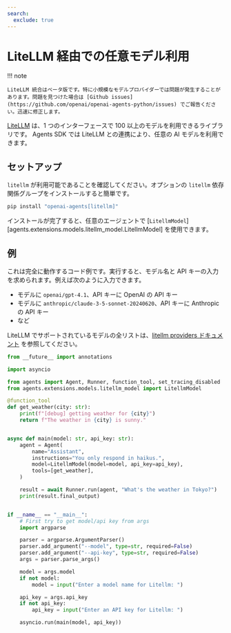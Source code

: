 ```yaml
---
search:
  exclude: true
---
```

# LiteLLM 経由での任意モデル利用

!!! note

    LiteLLM 統合はベータ版です。特に小規模なモデルプロバイダーでは問題が発生することがあります。問題を見つけた場合は [Github issues](https://github.com/openai/openai-agents-python/issues) でご報告ください。迅速に修正します。

[LiteLLM](https://docs.litellm.ai/docs/) は、1 つのインターフェースで 100 以上のモデルを利用できるライブラリです。 Agents SDK では LiteLLM との連携により、任意の AI モデルを利用できます。

## セットアップ

`litellm` が利用可能であることを確認してください。オプションの `litellm` 依存関係グループをインストールすると簡単です。

```bash
pip install "openai-agents[litellm]"
```

インストールが完了すると、任意のエージェントで [`LitellmModel`][agents.extensions.models.litellm_model.LitellmModel] を使用できます。

## 例

これは完全に動作するコード例です。実行すると、モデル名と API キーの入力を求められます。例えば次のように入力できます。

-   モデルに `openai/gpt-4.1`、API キーに OpenAI の API キー
-   モデルに `anthropic/claude-3-5-sonnet-20240620`、API キーに Anthropic の API キー
-   など

LiteLLM でサポートされているモデルの全リストは、[litellm providers ドキュメント](https://docs.litellm.ai/docs/providers) を参照してください。

```python
from __future__ import annotations

import asyncio

from agents import Agent, Runner, function_tool, set_tracing_disabled
from agents.extensions.models.litellm_model import LitellmModel

@function_tool
def get_weather(city: str):
    print(f"[debug] getting weather for {city}")
    return f"The weather in {city} is sunny."


async def main(model: str, api_key: str):
    agent = Agent(
        name="Assistant",
        instructions="You only respond in haikus.",
        model=LitellmModel(model=model, api_key=api_key),
        tools=[get_weather],
    )

    result = await Runner.run(agent, "What's the weather in Tokyo?")
    print(result.final_output)


if __name__ == "__main__":
    # First try to get model/api key from args
    import argparse

    parser = argparse.ArgumentParser()
    parser.add_argument("--model", type=str, required=False)
    parser.add_argument("--api-key", type=str, required=False)
    args = parser.parse_args()

    model = args.model
    if not model:
        model = input("Enter a model name for Litellm: ")

    api_key = args.api_key
    if not api_key:
        api_key = input("Enter an API key for Litellm: ")

    asyncio.run(main(model, api_key))
```